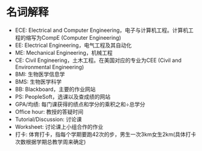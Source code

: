 # 名词解释

- ECE: Electrical and Computer Engineering，电子与计算机工程。计算机工程的缩写为CompE (Computer Engineering)  
- EE: Electrical Engineering，电气工程及其自动化  
- ME: Mechanical Engineering，机械工程  
- CE: Civil Engineering，土木工程。在美国对应的专业为CEE (Civil and Environmental Engineering)  
- BMI: 生物医学信息学  
- BMS: 生物医学科学  
- BB: Blackboard，主要的作业网站  
- PS: PeopleSoft，选课以及查成绩的网站  
- GPA/均绩: 每门课获得的绩点和学分的乘积之和÷总学分  
- Office hour: 教授的答疑时间  
- Tutorial/Discussion: 讨论课  
- Worksheet: 讨论课上小组合作的作业  
- 打卡: 体育打卡，指每个学期要跑42次的步，男生一次3km女生2km(具体打卡次数根据学期总教学周来确定)  

